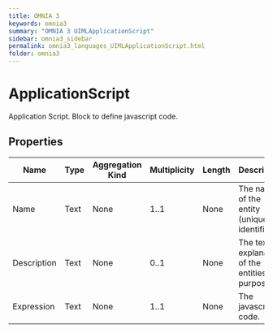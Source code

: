 ```yaml
---
title: OMNIA 3
keywords: omnia3
summary: "OMNIA 3 UIMLApplicationScript"
sidebar: omnia3_sidebar
permalink: omnia3_languages_UIMLApplicationScript.html
folder: omnia3
---
```


# ApplicationScript
Application Script. Block to define javascript code.
## Properties

| Name | Type | Aggregation Kind | Multiplicity | Length | Description |
| --------- | --------- | --------- | --------- | --------- | --------- |
| Name | Text | None | 1..1 | None | The name of the entity (unique identifier). |
| Description | Text | None | 0..1 | None | The textual explanation of the entities’ purpose. |
| Expression | Text | None | 1..1 | None | The javascript code. |


